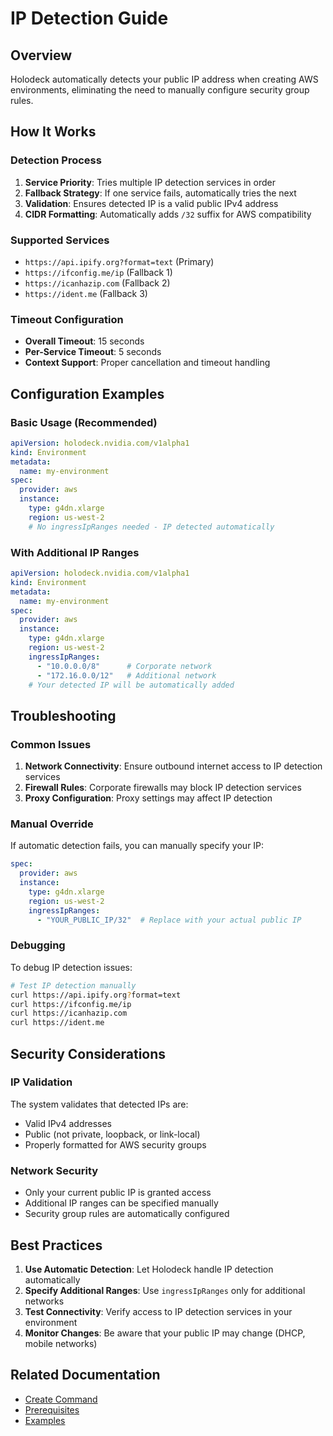 # IP Detection Guide

## Overview

Holodeck automatically detects your public IP address when creating AWS
environments, eliminating the need to manually configure security group rules.

## How It Works

### Detection Process

1. **Service Priority**: Tries multiple IP detection services in order
1. **Fallback Strategy**: If one service fails, automatically tries the next
1. **Validation**: Ensures detected IP is a valid public IPv4 address
1. **CIDR Formatting**: Automatically adds `/32` suffix for AWS compatibility

### Supported Services

- `https://api.ipify.org?format=text` (Primary)
- `https://ifconfig.me/ip` (Fallback 1)
- `https://icanhazip.com` (Fallback 2)
- `https://ident.me` (Fallback 3)

### Timeout Configuration

- **Overall Timeout**: 15 seconds
- **Per-Service Timeout**: 5 seconds
- **Context Support**: Proper cancellation and timeout handling

## Configuration Examples

### Basic Usage (Recommended)

```yaml
apiVersion: holodeck.nvidia.com/v1alpha1
kind: Environment
metadata:
  name: my-environment
spec:
  provider: aws
  instance:
    type: g4dn.xlarge
    region: us-west-2
    # No ingressIpRanges needed - IP detected automatically
```

### With Additional IP Ranges

```yaml
apiVersion: holodeck.nvidia.com/v1alpha1
kind: Environment
metadata:
  name: my-environment
spec:
  provider: aws
  instance:
    type: g4dn.xlarge
    region: us-west-2
    ingressIpRanges:
      - "10.0.0.0/8"      # Corporate network
      - "172.16.0.0/12"   # Additional network
    # Your detected IP will be automatically added
```

## Troubleshooting

### Common Issues

1. **Network Connectivity**: Ensure outbound internet access to IP detection services
1. **Firewall Rules**: Corporate firewalls may block IP detection services
1. **Proxy Configuration**: Proxy settings may affect IP detection

### Manual Override

If automatic detection fails, you can manually specify your IP:

```yaml
spec:
  provider: aws
  instance:
    type: g4dn.xlarge
    region: us-west-2
    ingressIpRanges:
      - "YOUR_PUBLIC_IP/32"  # Replace with your actual public IP
```

### Debugging

To debug IP detection issues:

```bash
# Test IP detection manually
curl https://api.ipify.org?format=text
curl https://ifconfig.me/ip
curl https://icanhazip.com
curl https://ident.me
```

## Security Considerations

### IP Validation

The system validates that detected IPs are:

- Valid IPv4 addresses
- Public (not private, loopback, or link-local)
- Properly formatted for AWS security groups

### Network Security

- Only your current public IP is granted access
- Additional IP ranges can be specified manually
- Security group rules are automatically configured

## Best Practices

1. **Use Automatic Detection**: Let Holodeck handle IP detection automatically
1. **Specify Additional Ranges**: Use `ingressIpRanges` only for additional networks
1. **Test Connectivity**: Verify access to IP detection services in your environment
1. **Monitor Changes**: Be aware that your public IP may change (DHCP, mobile networks)

## Related Documentation

- [Create Command](../commands/create.md#automated-ip-detection)
- [Prerequisites](../prerequisites.md#network-requirements)
- [Examples](../../examples/README.md#updated-aws-examples)
